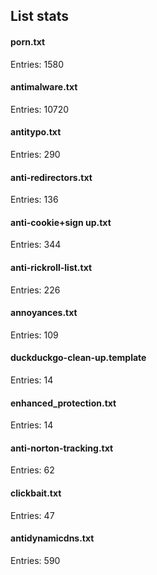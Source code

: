 ## List stats
#### porn.txt
Entries: 1580 <br> 
#### antimalware.txt
Entries: 10720 <br> 
#### antitypo.txt
Entries: 290 <br> 
#### anti-redirectors.txt
Entries: 136 <br> 
#### anti-cookie+sign up.txt
Entries: 344 <br> 
#### anti-rickroll-list.txt
Entries: 226 <br> 
#### annoyances.txt
Entries: 109 <br> 
#### duckduckgo-clean-up.template
Entries: 14 <br> 
#### enhanced_protection.txt
Entries: 14 <br> 
#### anti-norton-tracking.txt
Entries: 62 <br> 
#### clickbait.txt
Entries: 47 <br> 
#### antidynamicdns.txt
Entries: 590 <br> 
